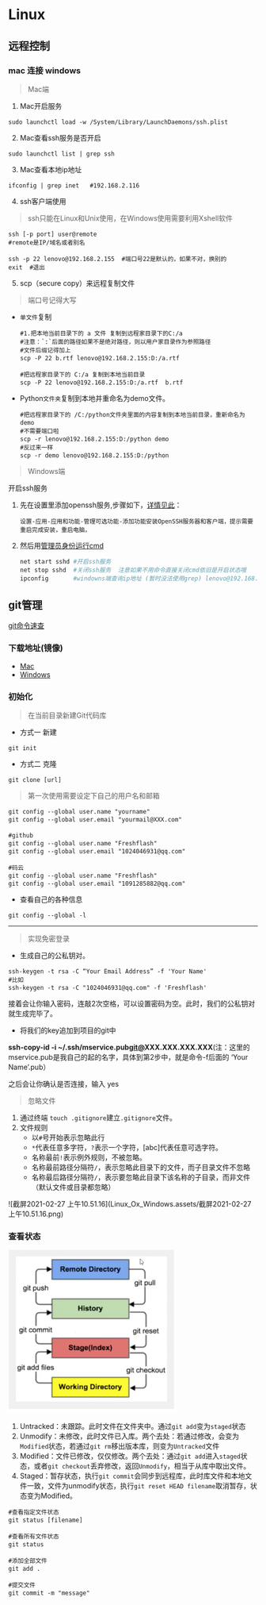 

# Linux

## 远程控制

### mac 连接 windows

> Mac端

1. Mac开启服务

```
sudo launchctl load -w /System/Library/LaunchDaemons/ssh.plist
```

2. Mac查看ssh服务是否开启 

```
sudo launchctl list | grep ssh
```

3. Mac查看本地ip地址

```
ifconfig | grep inet   #192.168.2.116
```

4. ssh客户端使用

> ssh只能在Linux和Unix使用，在Windows使用需要利用Xshell软件

```
ssh [-p port] user@remote 
#remote是IP/域名或者别名

ssh -p 22 lenovo@192.168.2.155  #端口号22是默认的，如果不对，换别的
exit  #退出
```



5. scp（secure copy）来远程复制文件

> 端口号记得大写

- `单文件`复制

  ```
  #1.把本地当前目录下的 a 文件 复制到远程家目录下的C:/a
  #注意：`:`后面的路径如果不是绝对路径，则以用户家目录作为参照路径
  #文件后缀记得加上
  scp -P 22 b.rtf lenovo@192.168.2.155:D:/a.rtf  
  
  #把远程家目录下的 C:/a 复制到本地当前目录
  scp -P 22 lenovo@192.168.2.155:D:/a.rtf  b.rtf   
  ```

- Python`文件夹`复制到本地并重命名为demo文件。

  ```
  #把远程家目录下的 /C:/python文件夹里面的内容复制到本地当前目录，重新命名为demo
  #不需要端口啦
  scp -r lenovo@192.168.2.155:D:/python demo
  #反过来一样
  scp -r demo lenovo@192.168.2.155:D:/python
  ```

  

  



> Windows端

开启ssh服务

1. 先在设置里添加openssh服务,步骤如下，[详情见此](https://blog.csdn.net/ujsdui/article/details/84105303)：

   ```
   设置-应用-应用和功能-管理可选功能-添加功能安装OpenSSH服务器和客户端，提示需要重启完成安装，重启电脑，
   ```

2. 然后用[管理员身份运行cmd](https://zhidao.baidu.com/question/394064070489381565.html)

   ```python
   net start sshd #开启ssh服务
   net stop sshd  #关闭ssh服务  注意如果不用命令直接关闭cmd依旧是开启状态哦
   ipconfig       #windowns端查询ip地址 (暂时没法使用grep) lenovo@192.168.22.248
   ```

   

## git管理

[git命令速查](https://github.com/gabrieldejesus/git-commands)

### 下载地址(镜像)

- [Mac](https://www.newbe.pro/Mirrors/Mirrors-Git-For-MacOS/)
- [Windows](https://npm.taobao.org/mirrors/git-for-windows/)

### 初始化

> 在当前目录新建Git代码库

- 方式一 新建

```
git init
```

- 方式二 克隆

```
git clone [url]
```

> 第一次使用需要设定下自己的用户名和邮箱

```
git config --global user.name "yourname"
git config --global user.email "yourmail@XXX.com"

#github
git config --global user.name "Freshflash"
git config --global user.email "1024046931@qq.com"

#码云
git config --global user.name "Freshflash"
git config --global user.email "1091285882@qq.com"
```

- 查看自己的各种信息

```
git config --global -l
```

<hr>

> 实现免密登录

- 生成自己的公私钥对。

```
ssh-keygen -t rsa -C “Your Email Address” -f 'Your Name'
#比如
ssh-keygen -t rsa -C "1024046931@qq.com" -f 'Freshflash'

```

接着会让你输入密码，连敲2次空格，可以设置密码为空。此时，我们的公私钥对就生成完毕了。

- 将我们的key追加到项目的git中

**ssh-copy-id -i ~/.ssh/mservice.pub[git@](https://link.jianshu.com?t=mailto%3Agit%40192.168.XX.XX)XXX.XXX.XXX.XXX**(注：这里的mservice.pub是我自己的起的名字，具体到第2步中，就是命令-f后面的 ‘Your Name’.pub）

之后会让你确认是否连接，输入 yes

> 忽略文件

1. 通过终端 `touch .gitignore`建立`.gitignore`文件。
2. 文件规则
   - 以`#`号开始表示忽略此行
   - `*`代表任意多字符，`?`表示一个字符，[abc]代表任意可选字符。
   - 名称最前`!`表示例外规则，不被忽略。
   - 名称最前路径分隔符`/`，表示忽略此目录下的文件，而子目录文件不忽略
   - 名称最后路径分隔符`/`，表示要忽略此目录下该名称的子目录，而非文件（默认文件或目录都忽略）



![截屏2021-02-27 上午10.51.16](Linux_Ox_Windows.assets/截屏2021-02-27 上午10.51.16.png)





### 查看状态

<img src="Linux_Ox_Windows.assets/截屏2021-02-26 下午10.18.30.png" alt="截屏2021-02-26 下午10.18.30" style="zoom:50%;" />



1. Untracked：未跟踪。此时文件在文件夹中。通过`git add`变为`staged`状态
2. Unmodify：未修改，此时文件已入库。两个去处：若通过修改，会变为`Modified`状态，若通过`git rm`移出版本库，则变为`Untracked`文件
3. Modified：文件已修改，仅仅修改。两个去处：通过`git add`进入`staged`状态，或者`git checkout`丢弃修改，返回`Unmodify`，相当于从库中取出文件。
4. Staged：暂存状态，执行`git commit`会同步到远程库，此时库文件和本地文件一致，文件为unmodify状态，执行`git reset HEAD filename`取消暂存，状态变为Modified。

```
#查看指定文件状态
git status [filename]

#查看所有文件状态
git status

#添加全部文件
git add .

#提交文件
git commit -m "message"
```

